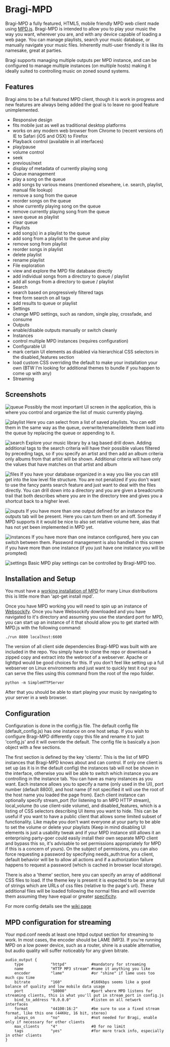 # Bragi-MPD

Bragi-MPD a fully featured, HTML5, mobile friendly MPD web client made using [MPD.js](https://github.com/bobboau/MPD.js). Bragi-MPD is intended to allow you to play your music the way you want, wherever you are, and with any device capable of loading a web page. You can manage playlists, search your music database, or manually navigate your music files. Inherently multi-user friendly it is like its namesake, great at parties.

Bragi supports managing multiple outputs per MPD instance, and can be configured to manage multiple instances (on multiple hosts) making it ideally suited to controlling music on zoned sound systems.

Features
--------

Bragi aims to be a full featured MPD client, though it is work in progress and new features are always being added the goal is to leave no good feature unimplemented.

 * Responsive design
  * fits mobile just as well as traditional desktop platforms
  * works on any modern web browser from Chrome to (recent versions of) IE to Safari (iOS and OSX) to Firefox
 * Playback control (available in all interfaces)
  * play/pause
  * volume control
  * seek
  * previous/next
  * display of metadata of currently playing song
 * Queue management
  * play a song on the queue
  * add songs by various means (mentioned elsewhere, i.e. search, playlist, manual file lookup)
  * remove a song from the queue
  * reorder songs on the queue
  * show currently playing song on the queue
  * remove currently playing song from the queue  
  * save queue as playlist
  * clear queue
 * Playlists
  * add song(s) in a playlist to the queue
  * add song from a playlist to the queue and play
  * remove song from playlist
  * reorder songs in playlist
  * delete playlist
  * rename playlist
 * File exploration
  * view and explore the MPD file database directly
  * add individual songs from a directory to queue / playlist
  * add all songs from a directory to queue / playlist
 * Search
  * search based on progressively filtered tags
  * free form search on all tags
  * add results to queue or playlist
 * Settings
  * change MPD settings, such as random, single play, crossfade, and consume
 * Outputs
  * enable/disable outputs manually or switch cleanly
 * Instances
  * control multiple MPD instances (requires configuration)
 * Configurable UI
  * mark certain UI elements as disabled via hierarchical CSS selectors in the disabled_features section
  * load custom CSS overriding the default to make your installation your own (BTW I'm looking for additional themes to bundle if you happen to come up with any)
 * Streaming

Screenshots
  -----------
![queue](https://raw.githubusercontent.com/wiki/bobboau/Bragi-MPD/img/screenshots/Bragi-queue.png)
Possibly the most important UI screen in the application, this is where you control and organize the list of music currently playing.

![playlist](https://raw.githubusercontent.com/wiki/bobboau/Bragi-MPD/img/screenshots/Bragi-playlist.png)
Here you can select from a list of saved playlists. You can edit them in the same way as the queue, overwrite/rename/delete them load into the queue by replacing the queue or appending to it.

![search](https://raw.githubusercontent.com/wiki/bobboau/Bragi-MPD/img/screenshots/Bragi-search.png)
Explore your music library by a tag based drill down. Adding additional tags to the search criteria will have their possible values filtered by preceding tags, so if you specify an artist and then add an album criteria only albums from that artist will be shown. Additional criteria will have only the values that have matches on that artist and album

![files](https://raw.githubusercontent.com/wiki/bobboau/Bragi-MPD/img/screenshots/Bragi-files.png)
If you have your database organized in a way you like you can still get into the low level file structure. You are not penalized if you don't want to use the fancy pants search feature and just want to deal with the files directly. You can drill down into a directory and you are given a breadcrumb trail that both describes where you are in the directory tree and gives you a shortcut back to a higher level.

![ouputs](https://raw.githubusercontent.com/wiki/bobboau/Bragi-MPD/img/screenshots/Bragi-outputs.png)
If you have more than one output defined for an instance the outputs tab will be present. Here you can turn them on and off. Someday if MPD supports it it would be nice to also set relative volume here, alas that has not yet been implemented in MPD yet.

![instances](https://raw.githubusercontent.com/wiki/bobboau/Bragi-MPD/img/screenshots/Bragi-instances.png)
If you have more than one instance configured, here you can switch between them. Password management is also handled in this screen if you have more than one instance (if you just have one instance you will be prompted)

![settings](https://raw.githubusercontent.com/wiki/bobboau/Bragi-MPD/img/screenshots/Bragi-settings.png)
Basic MPD play settings can be controlled by Bragi-MPD too.

Installation and Setup
----------------------

You must have a [working installation of MPD](http://www.musicpd.org/doc/user/) for many Linux distributions this is little more than 'apt-get install mpd'.

Once you have MPD working you will need to spin up an instance of [Websockify](https://github.com/kanaka/websockify). Once you have Websockify downloaded and you have navigated to it's directory and assuming you use the standard port for MPD, you can start up an instance of it that should allow you to get started with MPD.js with the following command:

    ./run 8800 localhost:6600

The version of all client side dependencies Bragi-MPD was built with are included in the repo. You simply have to clone the repo or download a zipped copy and extract into the webroot of a webserver. Apache or lighttpd would be good choices for this. If you don't feel like setting up a full webserver on Linux environments and just want to quickly test it out you can serve the files using this command from the root of the repo folder.

    python -m SimpleHTTPServer

After that you should be able to start playing your music by navigating to your server in a web browser.

Configuration
-------------

Configuration is done in the config.js file. The default config file (default_config.js) has one instance on one host setup. If you wish to configure Bragi-MPD differently copy this file and rename it to just 'config.js' and it will override the default. The config file is basically a json object with a few sections.

The first section is defined by the key 'clients'. This is the list of MPD instances that Bragi-MPD knows about and can control. If only one client is set up (as it is in the default config) the instances tab will not be shown in the interface, otherwise you will be able to switch which instance you are controlling in the instance tab. You can have as many instances as you want. Each instance allows you to specify a name (only used in the UI), port number (default 8800), and host name (if not specified it will use the root of the host name you loaded the page from). Each client instance can optionally specify stream_port (for listening to an MPD HTTP stream), local_volume (to use client-side volume), and disabled_features, which is a listing of CSS selectors describing UI items you want to hide. This can be useful if you want to have a public client that allows some limited subset of functionality. Like maybe you don't want everyone at your party to be able to set the volume or delete your playlists (Keep in mind disabling UI elements is just a usability tweak and if your MPD instance still allows it an enterprising party-goer could easily install their own separate MPD client and bypass this so, it's advisable to set permissions appropriately for MPD if this is a concern of yours). On the subject of permissions, you can also force requesting a password by specifying needs_auth:true for a client, default behavior will be to allow all actions and if a authorization failure happens to request a password (which is cached in browser local storage).

There is also a 'theme' section, here you can specify an array of additional CSS files to load. If the theme key is present it is expected to be an array full of strings which are URLs of css files (relative to the page's url). These additional files will be loaded following the normal files and will override them assuming they have equal or greater [specificity](https://developer.mozilla.org/en-US/docs/Web/CSS/Specificity).

For more config details see the [wiki page](https://github.com/bobboau/Bragi-MPD/wiki/Configuration)

MPD configuration for streaming
-------------------------------

Your mpd.conf needs at least one httpd output section for streaming to work. In most cases, the encoder should be LAME (MP3). If you're running MPD on a low power device, such as a router, shine is a usable alternative, but audio quality will suffer noticeably for any given bitrate.

    audio_output {
    	type            "httpd"           #mandatory for streaming
    	name            "HTTP MP3 stream" #name it anything you like
    	encoder         "lame"            #or "shine" if lame uses too much cpu time
    	bitrate         "160"             #160kbps seems like a good balance of quality and low mobile data usage
    	port            "58000"           #port where MPD listens for streaming clients, this is what you'll put in stream_port in config.js
    	bind_to_address	"0.0.0.0"         #listen on all network interfaces
    	format          "44100:16:2"      #be sure to use a fixed stream format, like this one (44KHz, 16 bit, stereo)
    	always_on       "no"              #not needed for Bragi, enable only if necessary for other clients
    	max_clients     "4"               #0 for no limit
    	tags            "yes"             #for more track info, especially in other clients
    }
